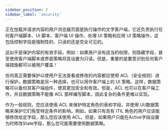 ```yaml
---
sidebar_position: 2
sidebar_label: 'security'
---
```

正在加载并请求内容的用户浏览器页面是执行操作的文字客户端，它还负责执行任何客户端脚本、UI 脚本、客户端 UI 操作、处理 UI 策略和应用 UI 策略操作，这包括控制字段是强制性的、只读的还是完全可见的。

这似乎是保护内容的有效手段，例如：如果用户没有适当的权限，则隐藏字段，甚至使用客户端脚本或界面策略将其设置为只读。但是，重要的是要意识到任何客户端措施都可以被用户覆盖！

任何真正需要保护以使用户无法查看或修改的内容都应使用 ACL（安全规则）进行保护。数据策略是另一种选择，也可以用作客户端上的 UI 策略。这样，数据策略可以备份其客户端组件，使其更加安全和有效。但是，ACL 也可以在客户端工作，并且数据策略不能像 ACL 那样编写脚本，因此复杂的条件更难以实现。

作为一般规则，您应该使用 ACL 来保护特定角色的表和字段，并使用 UI/数据策略来保护它们免受特定条件的影响。例如，如果只有具有 ITIL 角色的用户应该能够修改给定字段，那么您应该使用 ACL。但是，如果用户只能在Active字段设置为时修改State字段，那么您可能需要使用数据策略。